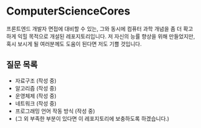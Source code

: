 # ComputerScienceCores
프론트엔드 개발자 면접에 대비할 수 있는, 그와 동시에 컴퓨터 과학 개념을 좀 더 확고하게 익힐 목적으로 개설된 레포지토리입니다. 저 자신의 능률 향상을 위해 만들었지만, 혹시 보시게 될 여러분께도 도움이 된다면 저도 기쁠 것입니다.

## 질문 목록
- 자료구조 (작성 중)
- 알고리즘 (작성 중)
- 운영체제 (작성 중)
- 네트워크 (작성 중)
- 프로그래밍 언어 작동 방식 (작성 중)
- (그 외 부족한 부분이 있다면 이 레포지토리에 보충하도록 하겠습니다.)
